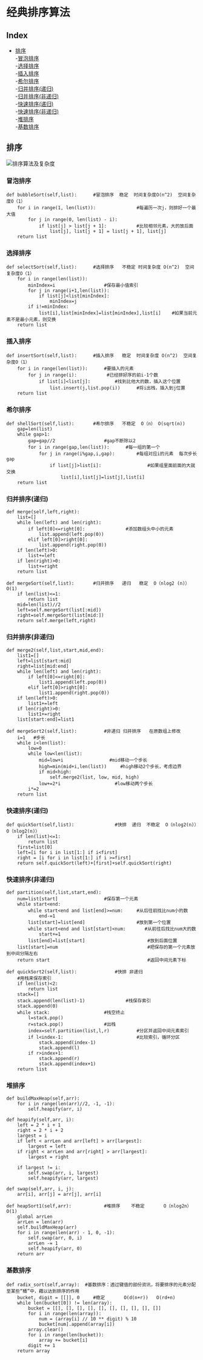 经典排序算法
====

Index
---
<!-- TOC -->

- [排序](##排序)  
    -[冒泡排序](#冒泡排序)  
    -[选择排序](#选择排序)  
    -[插入排序](#插入排序)  
    -[希尔排序](#希尔排序)  
    -[归并排序(递归)](#归并排序(递归))  
    -[归并排序(非递归)](#归并排序(非递归))  
    -[快速排序(递归)](#快速排序(递归))  
    -[快速排序(非递归)](#快速排序(非递归))  
    -[堆排序](#堆排序)  
    -[基数排序](#基数排序)  
 
<!-- /TOC -->
## 排序
![排序算法及复杂度](https://github.com/Linchunhui/data-structcture/blob/master/640.png)
### 冒泡排序
    def bubbleSort(self,list):      #冒泡排序  稳定  时间复杂度O(n^2)  空间复杂度O（1）
        for i in range(1, len(list)):               #每遍历一次j，则排好一个最大值
            for j in range(0, len(list) - i):
                if list[j] > list[j + 1]:           #比较相邻元素，大的放后面
                    list[j], list[j + 1] = list[j + 1], list[j]
        return list
### 选择排序
    def selectSort(self,list):      #选择排序   不稳定 时间复杂度 O(n^2)  空间复杂度O（1）
        for i in range(len(list)):
            minIndex=i                  #保存最小值索引
            for j in range(i+1,len(list)):
                if list[j]<list[minIndex]:
                    minIndex=j
            if i!=minIndex:
                list[i],list[minIndex]=list[minIndex],list[i]    #如果当前元素不是最小元素，则交换
        return list
### 插入排序
    def insertSort(self,list):      #插入排序   稳定  时间复杂度 O(n^2)  空间复杂度O（1）
        for i in range(len(list)):      #要插入的元素
            for j in range(i):           #已经排好序的前i-1个数
                if list[i]<list[j]:         #找到比他大的数，插入这个位置
                    list.insert(j,list.pop(i))      #将i出栈，插入到j位置
        return list
### 希尔排序
    def shellSort(self,list):       #希尔排序   不稳定  O（n） O(sqrt(n))
        gap=len(list)
        while gap>1:
            gap=gap//2                  #gap不断除以2
            for i in range(gap,len(list)):      #每一组的第一个
                for j in range(i%gap,i,gap):        #每组对应i的元素  每次步长gap
                    if list[j]>list[i]:                 #如果组里面前面的大就交换
                        list[i],list[j]=list[j],list[i]
        return list
### 归并排序(递归)
    def merge(self,left,right):
        list=[]
        while len(left) and len(right):
            if left[0]<=right[0]:               #添加数组头中小的元素
                list.append(left.pop(0))
            elif left[0]>right[0]:
                list.append(right.pop(0))
        if len(left)>0:
            list+=left
        if len(right)>0:
            list+=right
        return list

    def mergeSort(self,list):       #归并排序   递归   稳定  O（nlog2 (n)） O(1)
        if len(list)<=1:
            return list
        mid=len(list)//2
        left=self.mergeSort(list[:mid])
        right=self.mergeSort(list[mid:])
        return self.merge(left,right)
### 归并排序(非递归)
    def merge2(self,list,start,mid,end):
        list1=[]
        left=list[start:mid]
        right=list[mid:end]
        while len(left) and len(right):
            if left[0]<=right[0]:
                list1.append(left.pop(0))
            elif left[0]>right[0]:
                list1.append(right.pop(0))
        if len(left)>0:
            list1+=left
        if len(right)>0:
            list1+=right
        list[start:end]=list1

    def mergeSort2(self,list):          #非递归 归并排序   在原数组上修改
        i=1   #步长
        while i<len(list):
            low=0
            while low<len(list):
                mid=low+i                 #mid移动一个步长
                high=min(mid+i,len(list))     #high移动2个步长，考虑边界
                if mid<high:
                    self.merge2(list, low, mid, high)
                low+=2*i                    #low移动两个步长
            i*=2
        return list
### 快速排序(递归)
    def quickSort(self,list):               #快排  递归  不稳定  O（nlog2(n)）O（nlog2(n)）
        if len(list)<=1:
            return list
        first=list[0]
        left=[i for i in list[1:] if i<first]
        right = [i for i in list[1:] if i >=first]
        return self.quickSort(left)+[first]+self.quickSort(right)
### 快速排序(非递归)
    def partition(self,list,start,end):
        num=list[start]                 #保存第一个元素
        while start<end:
            while start<end and list[end]>=num:     #从后往前找比num小的数
                end-=1
            list[start]=list[end]                   #放到第一个位置
            while start<end and list[start]<num:       #从前往后找比num大的数
                start+=1
            list[end]=list[start]                       #放到后面位置
        list[start]=num                                 #把保存的第一个元素放到中间分隔左右
        return start                                    #返回中间元素下标

    def quickSort2(self,list):              #快排 非递归
        #用栈来保存索引
        if len(list)<2:
            return list
        stack=[]
        stack.append(len(list)-1)               #栈保存索引
        stack.append(0)
        while stack:                    #栈空终止
            l=stack.pop()
            r=stack.pop()               #出栈
            index=self.partition(list,l,r)          #分区并返回中间元素索引
            if l<index-1:                           #比较索引，循环分区
                stack.append(index-1)
                stack.append(l)
            if r>index+1:
                stack.append(r)
                stack.append(index+1)
        return list
### 堆排序
    def buildMaxHeap(self,arr):
        for i in range(len(arr)//2, -1, -1):
            self.heapify(arr, i)

    def heapify(self,arr, i):
        left = 2 * i + 1
        right = 2 * i + 2
        largest = i
        if left < arrLen and arr[left] > arr[largest]:
            largest = left
        if right < arrLen and arr[right] > arr[largest]:
            largest = right

        if largest != i:
            self.swap(arr, i, largest)
            self.heapify(arr, largest)

    def swap(self,arr, i, j):
        arr[i], arr[j] = arr[j], arr[i]

    def heapSort1(self,arr):            #堆排序    不稳定       O（nlog2n） O(1)
        global arrLen
        arrLen = len(arr)
        self.buildMaxHeap(arr)
        for i in range(len(arr) - 1, 0, -1):
            self.swap(arr, 0, i)
            arrLen -= 1
            self.heapify(arr, 0)
        return arr
### 基数排序
    def radix_sort(self,array):  #基数排序：透过键值的部份资讯，将要排序的元素分配至某些“桶”中，藉以达到排序的作用
        bucket, digit = [[]], 0     #稳定       O(d(n+r))   O(rd+n)
        while len(bucket[0]) != len(array):
            bucket = [[], [], [], [], [], [], [], [], [], []]
            for i in range(len(array)):
                num = (array[i] // 10 ** digit) % 10
                bucket[num].append(array[i])
            array.clear()
            for i in range(len(bucket)):
                array += bucket[i]
            digit += 1
        return array
